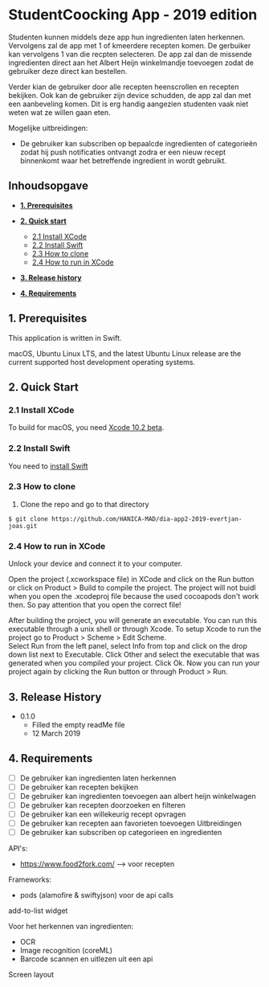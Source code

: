 # StudentCoocking App - 2019 edition

Studenten kunnen middels deze app hun ingredienten laten herkennen. Vervolgens zal de app met 1 of kmeerdere recepten komen. De gerbuiker kan vervolgens 1 van die recpten selecteren. De app zal dan de missende ingredienten direct aan het Albert Heijn winkelmandje toevoegen zodat de gebruiker deze direct kan bestellen. 

Verder kian de gebruiker door alle recepten heenscrollen en recepten bekijken.
Ook kan de gebruiker zijn device schudden, de app zal dan met een aanbeveling komen. Dit is erg handig aangezien studenten vaak niet weten wat ze willen gaan eten. 

Mogelijke uitbreidingen:
- De gebruiker kan subscriben op bepaalcde ingredienten of categorieën zodat hij push notificaties ontvangt zodra er een nieuw recept binnenkomt waar het betreffende ingredient in wordt gebruikt. 

## Inhoudsopgave

* **[1. Prerequisites](#Prerequisites)**

* **[2. Quick start](#Quick_start)** 

  - [2.1 Install XCode](#XCode)
  - [2.2 Install Swift](#Swift)
  - [2.3 How to clone](#HowToClone)
  - [2.4 How to run in XCode](#RunXCode)

* **[3. Release history](#Release_History)**

* **[4. Requirements](#Requirements)**

## 1. Prerequisites <a name="Prerequisites"/>

This application is written in Swift. 

macOS, Ubuntu Linux LTS, and the latest Ubuntu Linux release are the current
supported host development operating systems.
    
## 2. Quick Start <a name="Quick_start"/>

### 2.1 Install XCode <a name="XCode"/>

To build for macOS, you need [Xcode 10.2 beta](https://developer.apple.com/xcode/downloads/).

### 2.2 Install Swift <a name="Swift"/>

You need to [install Swift](https://swift.org/getting-started/#installing-swift)

### 2.3 How to clone <a name="HowToClone"/>

1. Clone the repo and go to that directory

```
$ git clone https://github.com/HANICA-MAD/dia-app2-2019-evertjan-joas.git
``` 

### 2.4 How to run in XCode <a name="RunXCode"/>

Unlock your device and connect it to your computer.

Open the project (.xcworkspace file) in XCode and click on the	Run button or click on Product > Build to compile the project. 
The project will not buidl when you open the .xcodeproj file because the used cocoapods don't work then. So pay attention that you open the correct file!

After	building the project, you will generate an executable. You can run this executable through a	unix	shell or 
through	Xcode. To	setup	Xcode	to run the project go to Product > Scheme >	Edit Scheme.	
Select Run from	the	left panel,	select Info from top and click on	the	drop down	list next to Executable.
Click	Other	and	select the executable that was generated when you compiled your	project. Click Ok.
Now	you	can	run	your project again by clicking the Run button or through Product > Run.

## 3. Release History <a name="Release_History"/>

- 0.1.0
  - Filled the empty readMe file
  - 12 March 2019

## 4. Requirements <a name="Requirements"/>

- [ ] De gebruiker kan ingredienten laten herkennen
- [ ] De gebruiker kan recepten bekijken
- [ ] De gebruiker kan ingredienten toevoegen aan albert heijn winkelwagen
- [ ] De gebruiker kan recepten doorzoeken en filteren
- [ ] De gebruiker kan een willekeurig recept opvragen
- [ ] De gebruiker kan recepten aan favorieten toevoegen
Uitbreidingen
- [ ] De gebruiker kan subscriben op categorieen en ingredienten

API's:
- https://www.food2fork.com/ --> voor recepten

Frameworks: 
- pods (alamofire & swiftyjson) voor de api calls

add-to-list widget

Voor het herkennen van ingredienten:
- OCR
- Image recognition (coreML)
- Barcode scannen en uitlezen uit een api


Screen layout
